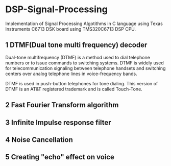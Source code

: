 # DSP-Signal-Processing

Implementation of Signal Processing Algotithms in C language using Texas Instruments C6713 DSK board 
using TMS320C6713 DSP CPU.

## 1 DTMF(Dual tone multi frequency) decoder

Dual-tone multifrequency (DTMF) is a method used to dial telephone numbers or to issue commands to switching systems. DTMF is widely used for telecommunication signaling between telephone handsets and switching centers over analog telephone lines in voice-frequency bands. 

DTMF is used in push-button telephones for tone dialing. This version of DTMF is an AT&T registered trademark and is called Touch-Tone.

## 2 Fast Fourier Transform algorithm

## 3 Infinite Impulse response filter

## 4 Noise Cancellation 

## 5 Creating "echo" effect on voice
